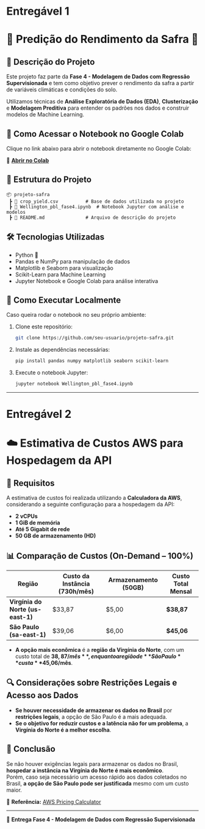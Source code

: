 # Entregável 1  
# 📌 Predição do Rendimento da Safra 🌾  

## 📖 Descrição do Projeto  
Este projeto faz parte da **Fase 4 - Modelagem de Dados com Regressão Supervisionada** e tem como objetivo prever o rendimento da safra a partir de variáveis climáticas e condições do solo.  

Utilizamos técnicas de **Análise Exploratória de Dados (EDA)**, **Clusterização** e **Modelagem Preditiva** para entender os padrões nos dados e construir modelos de Machine Learning.

## 🚀 Como Acessar o Notebook no Google Colab  
Clique no link abaixo para abrir o notebook diretamente no Google Colab:  

🔗 **[Abrir no Colab](https://colab.research.google.com/drive/1SS8zWIDoqEoF_d_DnROrxCq0Kj2wsN4u#scrollTo=514cb14e)**  

## 📂 Estrutura do Projeto  
```
📦 projeto-safra  
 ┣ 📜 crop_yield.csv          # Base de dados utilizada no projeto  
 ┣ 📜 Wellington_pbl_fase4.ipynb  # Notebook Jupyter com análise e modelos  
 ┣ 📜 README.md               # Arquivo de descrição do projeto  
```

## 🛠 Tecnologias Utilizadas  
- Python 🐍  
- Pandas e NumPy para manipulação de dados  
- Matplotlib e Seaborn para visualização  
- Scikit-Learn para Machine Learning  
- Jupyter Notebook e Google Colab para análise interativa  

## 📌 Como Executar Localmente  
Caso queira rodar o notebook no seu próprio ambiente:  
1. Clone este repositório:  
   ```bash
   git clone https://github.com/seu-usuario/projeto-safra.git
   ```  
2. Instale as dependências necessárias:  
   ```bash
   pip install pandas numpy matplotlib seaborn scikit-learn
   ```  
3. Execute o notebook Jupyter:  
   ```bash
   jupyter notebook Wellington_pbl_fase4.ipynb
   ```  

---  

# Entregável 2  
# ☁️ Estimativa de Custos AWS para Hospedagem da API  

## 📌 Requisitos  
A estimativa de custos foi realizada utilizando a **Calculadora da AWS**, considerando a seguinte configuração para a hospedagem da API:  

- **2 vCPUs**  
- **1 GiB de memória**  
- **Até 5 Gigabit de rede**  
- **50 GB de armazenamento (HD)**  

## 📊 Comparação de Custos (On-Demand – 100%)  

| Região           | Custo da Instância (730h/mês) | Armazenamento (50GB) | Custo Total Mensal |
|----------------|----------------------------|----------------------|------------------|
| **Virgínia do Norte (us-east-1)** | $33,87 | $5,00 | **$38,87** |
| **São Paulo (sa-east-1)** | $39,06 | $6,00 | **$45,06** |

- **A opção mais econômica** é a **região da Virgínia do Norte**, com um custo total de **$38,87/mês**, enquanto a região de **São Paulo** custa **$45,06/mês**.  

## 🔍 Considerações sobre Restrições Legais e Acesso aos Dados  
- **Se houver necessidade de armazenar os dados no Brasil** por **restrições legais**, a opção de São Paulo é a mais adequada.  
- **Se o objetivo for reduzir custos e a latência não for um problema**, a **Virgínia do Norte é a melhor escolha**.  

## 📌 Conclusão  
Se não houver exigências legais para armazenar os dados no Brasil, **hospedar a instância na Virgínia do Norte é mais econômico**.  
Porém, caso seja necessário um acesso rápido aos dados coletados no Brasil, **a opção de São Paulo pode ser justificada** mesmo com um custo maior.  

🔗 **Referência:** [AWS Pricing Calculator](https://calculator.aws/#/)  

---  
📅 **Entrega Fase 4 - Modelagem de Dados com Regressão Supervisionada**  
